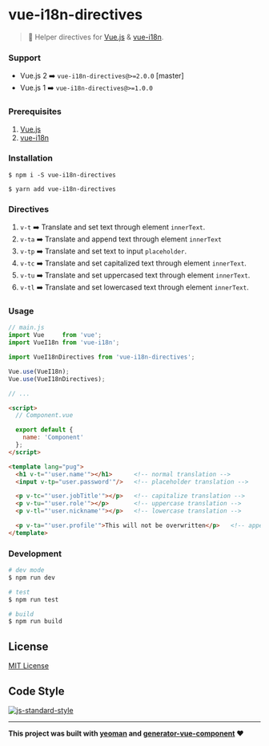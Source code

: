 # vue-i18n-directives

> :flags:  Helper directives for [Vue.js](https://vuejs.org/) & [vue-i18n](https://github.com/kazupon/vue-i18n).

### Support
* Vue.js 2 ➡️ `vue-i18n-directives@>=2.0.0` [master]
* Vue.js 1 ➡️ `vue-i18n-directives@>=1.0.0`

### Prerequisites
1. [Vue.js](https://github.com/vuejs/vue)
2. [vue-i18n](https://github.com/kazupon/vue-i18n)

### Installation
`$ npm i -S vue-i18n-directives`

`$ yarn add vue-i18n-directives`

### Directives
1. `v-t`  ➡️ Translate and set text through element `innerText`.
1. `v-ta` ➡️ Translate and append text through element `innerText`
2. `v-tp` ➡️ Translate and set text to input `placeholder`.
3. `v-tc` ➡️ Translate and set capitalized text through element `innerText`.
4. `v-tu` ➡️ Translate and set uppercased text through element `innerText`.
5. `v-tl` ➡️ Translate and set lowercased text through element `innerText`.

### Usage
```javascript
// main.js
import Vue     from 'vue';
import VueI18n from 'vue-i18n';

import VueI18nDirectives from 'vue-i18n-directives';

Vue.use(VueI18n);
Vue.use(VueI18nDirectives);

// ...
```

```html
<script>
  // Component.vue

  export default {
    name: 'Component'
  };
</script>

<template lang="pug">
  <h1 v-t="'user.name'"></h1>      <!-- normal translation -->
  <input v-tp="user.password'"/>   <!-- placeholder translation -->

  <p v-tc="'user.jobTitle'"></p>   <!-- capitalize translation -->
  <p v-tu="'user.role'"></p>       <!-- uppercase translation -->
  <p v-tl="'user.nickname'"></p>   <!-- lowercase translation -->

  <p v-ta="'user.profile'">This will not be overwritten</p>   <!-- append translation -->
</template>

```

### Development

```bash
# dev mode
$ npm run dev

# test
$ npm run test

# build
$ npm run build
```

## License
[MIT License](https://github.com/ndelvalle/vue-i18n-directive/blob/master/LICENSE)

## Code Style
[![js-standard-style](https://cdn.rawgit.com/feross/standard/master/badge.svg)](http://standardjs.com)


___
**This project was built with [yeoman](http://yeoman.io/) and [generator-vue-component](https://github.com/ianaya89/generator-vue-component) ❤️**
